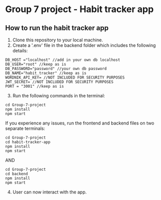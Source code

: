 # Group 7 project - Habit tracker app

## How to run the habit tracker app
1. Clone this repository to your local machine.
2. Create a '.env' file in the backend folder which includes the following details:
```
DB_HOST ="localhost" //add in your own db localhost
DB_USER="root" //keep as is
DB_PASSWORD="password" //your own db password
DB_NAME="habit_tracker" //keep as is
WORDNIK_API_KEY= //NOT INCLUDED FOR SECURITY PURPOSES
JWT_SECRET= //NOT INCLUDED FOR SECURITY PURPOSES
PORT = "3001" //keep as is
```
3. Run the following commands in the terminal:
```
cd Group-7-project
npm install
npm start
```
If you experience any issues, run the frontend and backend files on two separate terminals:
```
cd Group-7-project
cd habit-tracker-app
npm install
npm start
```
AND
```
cd Group-7-project
cd backend
npm install
npm start
```
4. User can now interact with the app.
